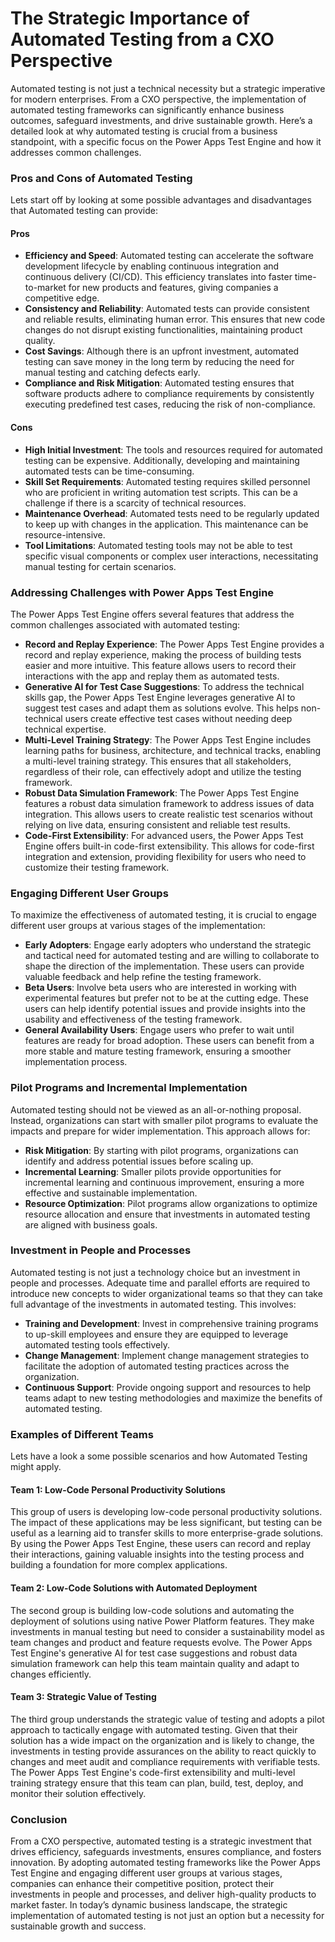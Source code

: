 # The Strategic Importance of Automated Testing from a CXO Perspective

Automated testing is not just a technical necessity but a strategic imperative for modern enterprises. From a CXO perspective, the implementation of automated testing frameworks can significantly enhance business outcomes, safeguard investments, and drive sustainable growth. Here’s a detailed look at why automated testing is crucial from a business standpoint, with a specific focus on the Power Apps Test Engine and how it addresses common challenges.

### Pros and Cons of Automated Testing

Lets start off by looking at some possible advantages and disadvantages that Automated testing can provide:

#### Pros
- **Efficiency and Speed**: Automated testing can accelerate the software development lifecycle by enabling continuous integration and continuous delivery (CI/CD). This efficiency translates into faster time-to-market for new products and features, giving companies a competitive edge.
- **Consistency and Reliability**: Automated tests can provide consistent and reliable results, eliminating human error. This ensures that new code changes do not disrupt existing functionalities, maintaining product quality.
- **Cost Savings**: Although there is an upfront investment, automated testing can save money in the long term by reducing the need for manual testing and catching defects early.
- **Compliance and Risk Mitigation**: Automated testing ensures that software products adhere to compliance requirements by consistently executing predefined test cases, reducing the risk of non-compliance.

#### Cons
- **High Initial Investment**: The tools and resources required for automated testing can be expensive. Additionally, developing and maintaining automated tests can be time-consuming.
- **Skill Set Requirements**: Automated testing requires skilled personnel who are proficient in writing automation test scripts. This can be a challenge if there is a scarcity of technical resources.
- **Maintenance Overhead**: Automated tests need to be regularly updated to keep up with changes in the application. This maintenance can be resource-intensive.
- **Tool Limitations**: Automated testing tools may not be able to test specific visual components or complex user interactions, necessitating manual testing for certain scenarios.

### Addressing Challenges with Power Apps Test Engine

The Power Apps Test Engine offers several features that address the common challenges associated with automated testing:

- **Record and Replay Experience**: The Power Apps Test Engine provides a record and replay experience, making the process of building tests easier and more intuitive. This feature allows users to record their interactions with the app and replay them as automated tests.
- **Generative AI for Test Case Suggestions**: To address the technical skills gap, the Power Apps Test Engine leverages generative AI to suggest test cases and adapt them as solutions evolve. This helps non-technical users create effective test cases without needing deep technical expertise.
- **Multi-Level Training Strategy**: The Power Apps Test Engine includes learning paths for business, architecture, and technical tracks, enabling a multi-level training strategy. This ensures that all stakeholders, regardless of their role, can effectively adopt and utilize the testing framework.
- **Robust Data Simulation Framework**: The Power Apps Test Engine features a robust data simulation framework to address issues of data integration. This allows users to create realistic test scenarios without relying on live data, ensuring consistent and reliable test results.
- **Code-First Extensibility**: For advanced users, the Power Apps Test Engine offers built-in code-first extensibility. This allows for code-first integration and extension, providing flexibility for users who need to customize their testing framework.

### Engaging Different User Groups

To maximize the effectiveness of automated testing, it is crucial to engage different user groups at various stages of the implementation:

- **Early Adopters**: Engage early adopters who understand the strategic and tactical need for automated testing and are willing to collaborate to shape the direction of the implementation. These users can provide valuable feedback and help refine the testing framework.
- **Beta Users**: Involve beta users who are interested in working with experimental features but prefer not to be at the cutting edge. These users can help identify potential issues and provide insights into the usability and effectiveness of the testing framework.
- **General Availability Users**: Engage users who prefer to wait until features are ready for broad adoption. These users can benefit from a more stable and mature testing framework, ensuring a smoother implementation process.

### Pilot Programs and Incremental Implementation

Automated testing should not be viewed as an all-or-nothing proposal. Instead, organizations can start with smaller pilot programs to evaluate the impacts and prepare for wider implementation. This approach allows for:

- **Risk Mitigation**: By starting with pilot programs, organizations can identify and address potential issues before scaling up.
- **Incremental Learning**: Smaller pilots provide opportunities for incremental learning and continuous improvement, ensuring a more effective and sustainable implementation.
- **Resource Optimization**: Pilot programs allow organizations to optimize resource allocation and ensure that investments in automated testing are aligned with business goals.

### Investment in People and Processes

Automated testing is not just a technology choice but an investment in people and processes. Adequate time and parallel efforts are required to introduce new concepts to wider organizational teams so that they can take full advantage of the investments in automated testing. This involves:

- **Training and Development**: Invest in comprehensive training programs to up-skill employees and ensure they are equipped to leverage automated testing tools effectively.
- **Change Management**: Implement change management strategies to facilitate the adoption of automated testing practices across the organization.
- **Continuous Support**: Provide ongoing support and resources to help teams adapt to new testing methodologies and maximize the benefits of automated testing.

### Examples of Different Teams

Lets have a look a some possible scenarios and how Automated Testing might apply.

#### Team 1: Low-Code Personal Productivity Solutions

This group of users is developing low-code personal productivity solutions. The impact of these applications may be less significant, but testing can be useful as a learning aid to transfer skills to more enterprise-grade solutions. By using the Power Apps Test Engine, these users can record and replay their interactions, gaining valuable insights into the testing process and building a foundation for more complex applications.

#### Team 2: Low-Code Solutions with Automated Deployment

The second group is building low-code solutions and automating the deployment of solutions using native Power Platform features. They make investments in manual testing but need to consider a sustainability model as team changes and product and feature requests evolve. The Power Apps Test Engine's generative AI for test case suggestions and robust data simulation framework can help this team maintain quality and adapt to changes efficiently.

#### Team 3: Strategic Value of Testing

The third group understands the strategic value of testing and adopts a pilot approach to tactically engage with automated testing. Given that their solution has a wide impact on the organization and is likely to change, the investments in testing provide assurances on the ability to react quickly to changes and meet audit and compliance requirements with verifiable tests. The Power Apps Test Engine's code-first extensibility and multi-level training strategy ensure that this team can plan, build, test, deploy, and monitor their solution effectively.

### Conclusion

From a CXO perspective, automated testing is a strategic investment that drives efficiency, safeguards investments, ensures compliance, and fosters innovation. By adopting automated testing frameworks like the Power Apps Test Engine and engaging different user groups at various stages, companies can enhance their competitive position, protect their investments in people and processes, and deliver high-quality products to market faster. In today’s dynamic business landscape, the strategic implementation of automated testing is not just an option but a necessity for sustainable growth and success.